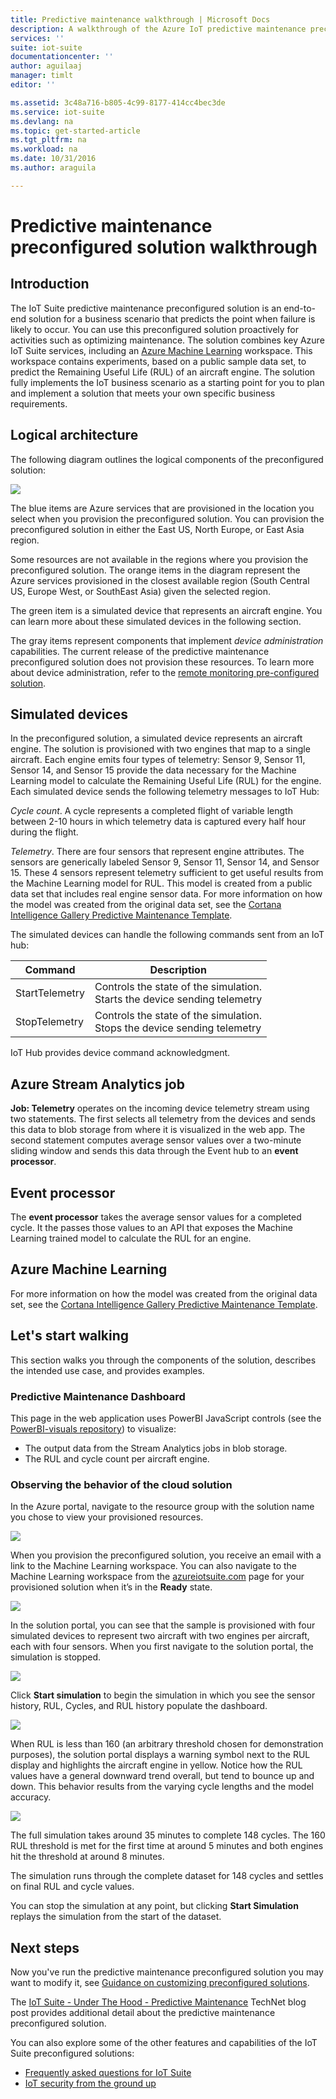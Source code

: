 ```yaml
---
title: Predictive maintenance walkthrough | Microsoft Docs
description: A walkthrough of the Azure IoT predictive maintenance preconfigured solution.
services: ''
suite: iot-suite
documentationcenter: ''
author: aguilaaj
manager: timlt
editor: ''

ms.assetid: 3c48a716-b805-4c99-8177-414cc4bec3de
ms.service: iot-suite
ms.devlang: na
ms.topic: get-started-article
ms.tgt_pltfrm: na
ms.workload: na
ms.date: 10/31/2016
ms.author: araguila

---
```

# Predictive maintenance preconfigured solution walkthrough
## Introduction
The IoT Suite predictive maintenance preconfigured solution is an end-to-end solution for a business scenario that predicts the point when failure is likely to occur. You can use this preconfigured solution proactively for activities such as optimizing maintenance. The solution combines key Azure IoT Suite services, including an [Azure Machine Learning][lnk_machine_learning] workspace. This workspace contains experiments, based on a public sample data set, to predict the Remaining Useful Life (RUL) of an aircraft engine. The solution fully implements the IoT business scenario as a starting point for you to plan and implement a solution that meets your own specific business requirements.

## Logical architecture
The following diagram outlines the logical components of the preconfigured solution:

![][img-architecture]

The blue items are Azure services that are provisioned in the location you select when you provision the preconfigured solution. You can provision the preconfigured solution in either the East US, North Europe, or East Asia region.

Some resources are not available in the regions where you provision the preconfigured solution. The orange items in the diagram represent the Azure services provisioned in the closest available region (South Central US, Europe West, or SouthEast Asia) given the selected region.

The green item is a simulated device that represents an aircraft engine. You can learn more about these simulated devices in the following section.

The gray items represent components that implement *device administration* capabilities. The current release of the predictive maintenance preconfigured solution does not provision these resources. To learn more about device administration, refer to the [remote monitoring pre-configured solution][lnk-remote-monitoring].

## Simulated devices
In the preconfigured solution, a simulated device represents an aircraft engine. The solution is provisioned with two engines that map to a single aircraft. Each engine emits four types of telemetry: Sensor 9, Sensor 11, Sensor 14, and Sensor 15 provide the data necessary for the Machine Learning model to calculate the Remaining Useful Life (RUL) for the engine. Each simulated device sends the following telemetry messages to IoT Hub:

*Cycle count*. A cycle represents a completed flight of variable length between 2-10 hours in which telemetry data is captured every half hour during the flight.

*Telemetry*. There are four sensors that represent engine attributes. The sensors are generically labeled Sensor 9, Sensor 11, Sensor 14, and Sensor 15. These 4 sensors represent telemetry sufficient to get useful results from the Machine Learning model for RUL. This model is created from a public data set that includes real engine sensor data. For more information on how the model was created from the original data set, see the [Cortana Intelligence Gallery Predictive Maintenance Template][lnk-cortana-analytics].

The simulated devices can handle the following commands sent from an IoT hub:

| Command | Description |
| --- | --- |
| StartTelemetry |Controls the state of the simulation.<br/>Starts the device sending telemetry |
| StopTelemetry |Controls the state of the simulation.<br/>Stops the device sending telemetry |

IoT Hub provides device command acknowledgment.

## Azure Stream Analytics job
**Job: Telemetry** operates on the incoming device telemetry stream using two statements. The first selects all telemetry from the devices and sends this data to blob storage from where it is visualized in the web app. The second statement computes average sensor values over a two-minute sliding window and sends this data through the Event hub to an **event processor**.

## Event processor
The **event processor** takes the average sensor values for a completed cycle. It the passes those values to an API that exposes the Machine Learning trained model to calculate the RUL for an engine.

## Azure Machine Learning
For more information on how the model was created from the original data set, see the [Cortana Intelligence Gallery Predictive Maintenance Template][lnk-cortana-analytics].

## Let's start walking
This section walks you through the components of the solution, describes the intended use case, and provides examples.

### Predictive Maintenance Dashboard
This page in the web application uses PowerBI JavaScript controls (see the [PowerBI-visuals repository][lnk-powerbi]) to visualize:

* The output data from the Stream Analytics jobs in blob storage.
* The RUL and cycle count per aircraft engine.

### Observing the behavior of the cloud solution
In the Azure portal, navigate to the resource group with the solution name you chose to view your provisioned resources.

![][img-resource-group]

When you provision the preconfigured solution, you receive an email with a link to the Machine Learning workspace. You can also navigate to the Machine Learning workspace from the [azureiotsuite.com][lnk-azureiotsuite] page for your provisioned solution when it’s in the **Ready** state.

![][img-machine-learning]

In the solution portal, you can see that the sample is provisioned with four simulated devices to represent two aircraft with two engines per aircraft, each with four sensors. When you first navigate to the solution portal, the simulation is stopped.

![][img-simulation-stopped]

Click **Start simulation** to begin the simulation in which you see the sensor history, RUL, Cycles, and RUL history populate the dashboard.

![][img-simulation-running]

When RUL is less than 160 (an arbitrary threshold chosen for demonstration purposes), the solution portal displays a warning symbol next to the RUL display and highlights the aircraft engine in yellow. Notice how the RUL values have a general downward trend overall, but tend to bounce up and down. This behavior results from the varying cycle lengths and the model accuracy.

![][img-simulation-warning]

The full simulation takes around 35 minutes to complete 148 cycles. The 160 RUL threshold is met for the first time at around 5 minutes and both engines hit the threshold at around 8 minutes.

The simulation runs through the complete dataset for 148 cycles and settles on final RUL and cycle values.

You can stop the simulation at any point, but clicking **Start Simulation** replays the simulation from the start of the dataset.

## Next steps
Now you've run the predictive maintenance preconfigured solution you may want to modify it, see [Guidance on customizing preconfigured solutions][lnk-customize].

The [IoT Suite - Under The Hood - Predictive Maintenance](http://social.technet.microsoft.com/wiki/contents/articles/33527.iot-suite-under-the-hood-predictive-maintenance.aspx) TechNet blog post provides additional detail about the predictive maintenance preconfigured solution.

You can also explore some of the other features and capabilities of the IoT Suite preconfigured solutions:

* [Frequently asked questions for IoT Suite][lnk-faq]
* [IoT security from the ground up][lnk-security-groundup]

[img-architecture]: media/iot-suite-predictive-walkthrough/architecture.png
[img-resource-group]: media/iot-suite-predictive-walkthrough/resource-group.png
[img-machine-learning]: media/iot-suite-predictive-walkthrough/machine-learning.png
[img-simulation-stopped]: media/iot-suite-predictive-walkthrough/simulation-stopped.png
[img-simulation-running]: media/iot-suite-predictive-walkthrough/simulation-running.png
[img-simulation-warning]: media/iot-suite-predictive-walkthrough/simulation-warning.png

[lnk-powerbi]: https://www.github.com/Microsoft/PowerBI-visuals
[lnk_machine_learning]: https://azure.microsoft.com/services/machine-learning/
[lnk-remote-monitoring]: iot-suite-remote-monitoring-sample-walkthrough.md
[lnk-cortana-analytics]: http://gallery.cortanaintelligence.com/Collection/Predictive-Maintenance-Template-3
[lnk-azureiotsuite]: https://www.azureiotsuite.com/
[lnk-customize]: iot-suite-guidance-on-customizing-preconfigured-solutions.md
[lnk-faq]: iot-suite-faq.md
[lnk-security-groundup]: securing-iot-ground-up.md
